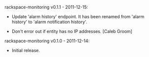 rackspace-monitoring v0.1.1 - 2011-12-15:

 * Update 'alarm history' endpoint. It has been renamed
   from 'alarm history' to 'alarm notification history'.

 * Don't error out if entity has no IP addresses.
   [Caleb Groom]

rackspace-monitoring v0.1.0 - 2011-12-14:

 * Initial release.
